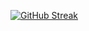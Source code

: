 [![GitHub Streak](https://streak-stats.demolab.com?user=khusnetdinov&theme=dark&hide_border=true&date_format=j%20M%5B%20Y%5D&card_width=846)](https://git.io/streak-stats)

<!--
**khusnetdinov/khusnetdinov** is a ✨ _special_ ✨ repository because its `README.md` (this file) appears on your GitHub profile.

Here are some ideas to get you started:

- 🔭 I’m currently working on ...
- 🌱 I’m currently learning ...
- 👯 I’m looking to collaborate on ...
- 🤔 I’m looking for help with ...
- 💬 Ask me about ...
- 📫 How to reach me: ...
- 😄 Pronouns: ...
- ⚡ Fun fact: ...
-->
